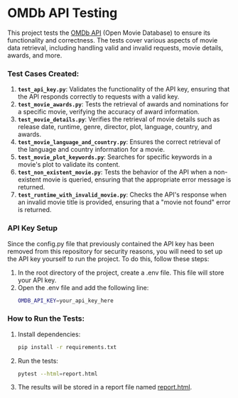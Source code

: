 # OMDb API Testing

This project tests the [OMDb API](https://www.omdbapi.com/) (Open Movie Database) to ensure its functionality and correctness. The tests cover various aspects of movie data retrieval, including handling valid and invalid requests, movie details, awards, and more.

### Test Cases Created:
1. **`test_api_key.py`**: Validates the functionality of the API key, ensuring that the API responds correctly to requests with a valid key.
2. **`test_movie_awards.py`**: Tests the retrieval of awards and nominations for a specific movie, verifying the accuracy of award information.
3. **`test_movie_details.py`**: Verifies the retrieval of movie details such as release date, runtime, genre, director, plot, language, country, and awards.
4. **`test_movie_language_and_country.py`**: Ensures the correct retrieval of the language and country information for a movie.
5. **`test_movie_plot_keywords.py`**: Searches for specific keywords in a movie's plot to validate its content.
6. **`test_non_existent_movie.py`**: Tests the behavior of the API when a non-existent movie is queried, ensuring that the appropriate error message is returned.
7. **`test_runtime_with_invalid_movie.py`**: Checks the API's response when an invalid movie title is provided, ensuring that a "movie not found" error is returned.

### API Key Setup
Since the config.py file that previously contained the API key has been removed from this repository for security reasons, you will need to set up the API key yourself to run the project. To do this, follow these steps:
1. In the root directory of the project, create a .env file. This file will store your API key.
2. Open the .env file and add the following line:
   ```bash
   OMDB_API_KEY=your_api_key_here

### How to Run the Tests:
1. Install dependencies:
   ```bash
   pip install -r requirements.txt

2. Run the tests:
   ```bash
   pytest --html=report.html

3. The results will be stored in a report file named [report.html](report.html).
